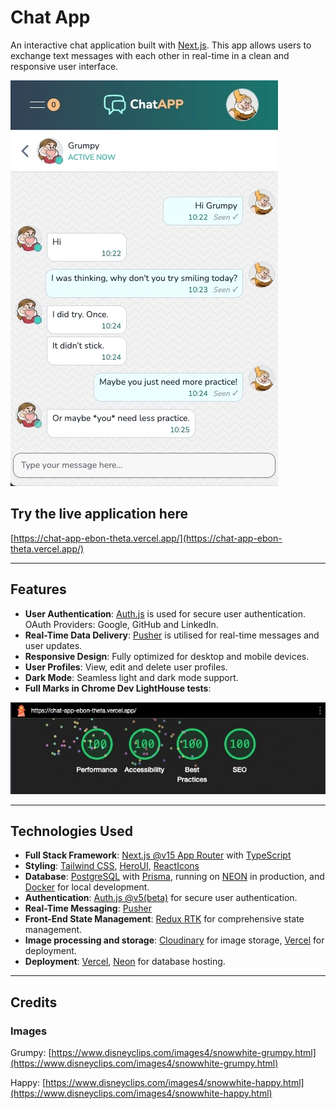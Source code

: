 # Chat App

An interactive chat application built with [Next.js](https://nextjs.org). This app allows users to exchange text messages with each other in real-time in a clean and responsive user interface.

![Chat image](src/assets/chat-page.webp)

## Try the live application here

[https://chat-app-ebon-theta.vercel.app/](https://chat-app-ebon-theta.vercel.app/)

---

## Features

- **User Authentication**: [Auth.js](https://authjs.dev) is used for secure user authentication. OAuth Providers: Google, GitHub and LinkedIn.
- **Real-Time Data Delivery**: [Pusher](https://pusher.com) is utilised for real-time messages and user updates.
- **Responsive Design**: Fully optimized for desktop and mobile devices.
- **User Profiles**: View, edit and delete user profiles.
- **Dark Mode**: Seamless light and dark mode support.
- **Full Marks in Chrome Dev LightHouse tests**:

![Lighthouse](readme-images/Lighthouse.webp)

---

## Technologies Used

- **Full Stack Framework**: [Next.js @v15 App Router](https://nextjs.org) with [TypeScript](https://www.typescriptlang.org)
- **Styling**: [Tailwind CSS](https://tailwindcss.com), [HeroUI](https://heroui.com), [ReactIcons](https://react-icons.github.io/react-icons/)
- **Database**: [PostgreSQL](https://www.postgresql.org) with [Prisma](https://www.prisma.io), running on [NEON](https://neon.tech) in production, and [Docker](https://www.docker.com) for local development.
- **Authentication**: [Auth.js @v5(beta)](https://authjs.dev) for secure user authentication.
- **Real-Time Messaging**: [Pusher](https://pusher.com)
- **Front-End State Management**: [Redux RTK](https://redux.js.org) for comprehensive state management.
- **Image processing and storage**: [Cloudinary](https://cloudinary.com) for image storage, [Vercel](https://vercel.com) for deployment.
- **Deployment**: [Vercel](https://vercel.com), [Neon](https://neon.tech) for database hosting.

---

## Credits

### Images

Grumpy: [https://www.disneyclips.com/images4/snowwhite-grumpy.html](https://www.disneyclips.com/images4/snowwhite-grumpy.html)

Happy: [https://www.disneyclips.com/images4/snowwhite-happy.html](https://www.disneyclips.com/images4/snowwhite-happy.html)